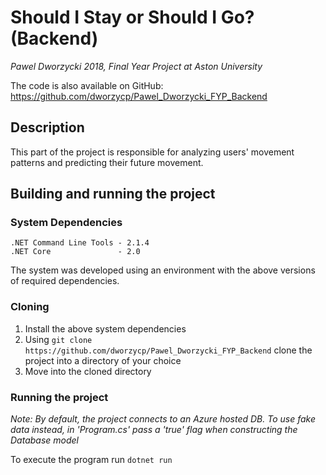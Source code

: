 # Should I Stay or Should I Go? (Backend)
*Pawel Dworzycki 2018, Final Year Project at Aston University*

The code is also available on GitHub: https://github.com/dworzycp/Pawel_Dworzycki_FYP_Backend

## Description
This part of the project is responsible for analyzing users' movement patterns and predicting their future movement.

## Building and running the project
### System Dependencies
```
.NET Command Line Tools - 2.1.4
.NET Core               - 2.0
```
The system was developed using an environment with the above versions of required dependencies.

### Cloning
1. Install the above system dependencies
2. Using `git clone https://github.com/dworzycp/Pawel_Dworzycki_FYP_Backend` clone the project into a directory of your choice
3. Move into the cloned directory

### Running the project
*Note: By default, the project connects to an Azure hosted DB. To use fake data instead, in 'Program.cs' pass a 'true' flag when constructing the Database model*

To execute the program run `dotnet run`
